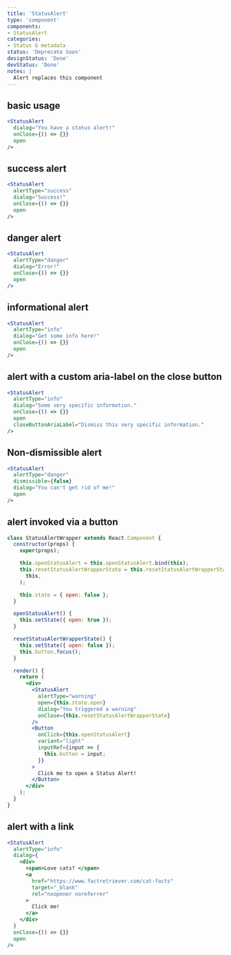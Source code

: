 ```yaml
---
title: 'StatusAlert'
type: 'component'
components:
- StatusAlert
categories:
- Status & metadata
status: 'Deprecate Soon'
designStatus: 'Done'
devStatus: 'Done'
notes: |
  Alert replaces this component
---
```


## basic usage

```jsx live
<StatusAlert
  dialog="You have a status alert!"
  onClose={() => {}}
  open
/>
```

## success alert

```jsx live
<StatusAlert
  alertType="success"
  dialog="Success!"
  onClose={() => {}}
  open
/>
```

## danger alert

```jsx live
<StatusAlert
  alertType="danger"
  dialog="Error!"
  onClose={() => {}}
  open
/>
```

## informational alert

```jsx live
<StatusAlert
  alertType="info"
  dialog="Get some info here!"
  onClose={() => {}}
  open
/>
```

## alert with a custom aria-label on the close button

```jsx live
<StatusAlert
  alertType="info"
  dialog="Some very specific information."
  onClose={() => {}}
  open
  closeButtonAriaLabel="Dismiss this very specific information."
/>
```

## Non-dismissible alert

```jsx live
<StatusAlert
  alertType="danger"
  dismissible={false}
  dialog="You can't get rid of me!"
  open
/>
```

## alert invoked via a button

```jsx live
class StatusAlertWrapper extends React.Component {
  constructor(props) {
    super(props);

    this.openStatusAlert = this.openStatusAlert.bind(this);
    this.resetStatusAlertWrapperState = this.resetStatusAlertWrapperState.bind(
      this,
    );

    this.state = { open: false };
  }

  openStatusAlert() {
    this.setState({ open: true });
  }

  resetStatusAlertWrapperState() {
    this.setState({ open: false });
    this.button.focus();
  }

  render() {
    return (
      <div>
        <StatusAlert
          alertType="warning"
          open={this.state.open}
          dialog="You triggered a warning"
          onClose={this.resetStatusAlertWrapperState}
        />
        <Button
          onClick={this.openStatusAlert}
          variant="light"
          inputRef={input => {
            this.button = input;
          }}
        >
          Click me to open a Status Alert!
        </Button>
      </div>
    );
  }
}
```

## alert with a link

```jsx live
<StatusAlert
  alertType="info"
  dialog={
    <div>
      <span>Love cats? </span>
      <a
        href="https://www.factretriever.com/cat-facts"
        target="_blank"
        rel="noopener noreferrer"
      >
        Click me!
      </a>
    </div>
  }
  onClose={() => {}}
  open
/>
```
